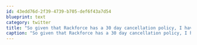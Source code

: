 ```yaml
---
id: 43edd76d-2f39-4739-b705-def6f43a7d54
blueprint: text
category: twitter
title: "So given that Rackforce has a 30 day cancellation policy, I have 20 days left on a server I don't use.  What should I do with it?"
caption: "So given that Rackforce has a 30 day cancellation policy, I have 20 days left on a server I don't use.  What should I do with it?"
---
```

